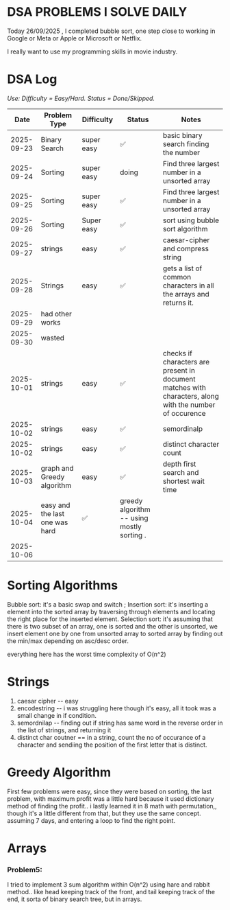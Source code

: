 # DSA PROBLEMS I SOLVE DAILY

Today 26/09/2025 , I completed bubble sort, one step close to working in Google or Meta or Apple or Microsoft or Netflix.

I really want to use my programming skills in movie industry.

# DSA Log

*Use: Difficulty = Easy/Hard. Status = Done/Skipped.*

| Date       | Problem Type | Difficulty | Status | Notes |
| ---------- | ------------ | ---------- | ------ | ----- |
| 2025-09-23 | Binary Search|super easy  |✅     |basic binary search finding the number|
| 2025-09-24 |    Sorting   |super easy |   doing     |   Find three largest number in a unsorted array    |
| 2025-09-25 |   Sorting   |super easy |   ✅     |   Find three largest number in a unsorted array            |            |        |       |
| 2025-09-26 |    Sorting   |Super easy|    ✅    |   sort using bubble sort algorithm   |
| 2025-09-27 |      strings        | easy           |   ✅     |     caesar-cipher and compress string  |
| 2025-09-28 |      Strings       |    easy        | ✅       |      gets a list of common characters in all the arrays and returns it. |
| 2025-09-29 |   had other works           |            |        |       |
| 2025-09-30 |       wasted       |            |        |       |
| 2025-10-01 |      strings        | easy           | ✅       |   checks if characters are present in document matches with characters, along with the number of occurence    |
| 2025-10-02 |      strings        |  easy          | ✅       |   semordinalp    |
| 2025-10-02 |      strings        |      easy      |   ✅     |    distinct character count   |
| 2025-10-03 |        graph  and Greedy algorithm    |      easy      |  ✅      |    depth first search and shortest wait time  |
| 2025-10-04 |   easy and the last one was hard           |    ✅        |   greedy algorithm -- using mostly sorting .     |       |
| 2025-10-06 |              |            |        |       |

# Sorting Algorithms

Bubble sort: it's a basic swap and switch ;
Insertion sort: it's inserting a element into the sorted array by traversing through elements and locating the right place for the inserted element.
Selection sort: it's assuming that there is two subset of an array, one is sorted and the other is unsorted, we insert element one by one from unsorted array to sorted array by finding out the min/max depending on asc/desc order. 

everything here has the worst time complexity of O(n^2)

# Strings

1) caesar cipher -- easy
2) encodestring -- i was struggling here though it's easy, all it took was a small change in if condition.
3) semordnilap -- finding out if string has same word in the reverse order in the list of strings, and returning it
4) distinct char coutner == in a string, count the no of occurance of a character and sendiing the position of the first letter that is distinct.

# Greedy Algorithm
 
 First few problems were easy, since they were based on sorting, the last problem, with maximum profit was a little hard because it used dictionary method of finding the profit.. i lastly learned it in 8 math with permutation,, though it's a little different from that, but they use the same concept. assuming 7 days, and entering a loop to find the right point.

 # Arrays

 ### Problem5: 
 I tried to implement 3 sum algorithm within O(n^2) using hare and rabbit method.. like head keeping track of the front, and tail keeping track of the end, it sorta of binary search tree, but in arrays. 